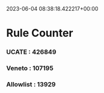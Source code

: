 2023-06-04 08:38:18.422217+00:00
# Rule Counter 
 ### UCATE : 426849

 ### Veneto : 107195

 ### Allowlist : 13929